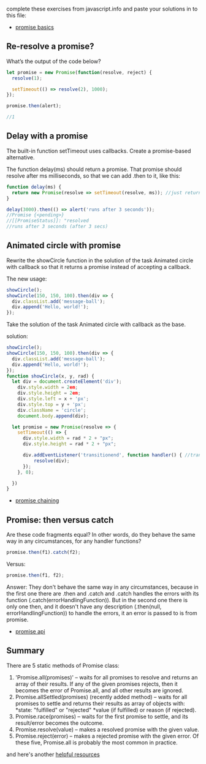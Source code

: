 complete these exercises from javascript.info and paste your solutions in to this file:

- [promise basics](https://javascript.info/promise-basics#tasks)

## Re-resolve a promise?

What’s the output of the code below?

```js
let promise = new Promise(function(resolve, reject) {
  resolve(1);

  setTimeout(() => resolve(2), 1000);
});

promise.then(alert);

//1
```

## Delay with a promise

The built-in function setTimeout uses callbacks. Create a promise-based alternative.

The function delay(ms) should return a promise. That promise should resolve after ms milliseconds, so that we can add .then to it, like this:

```js
function delay(ms) {
  return new Promise(resolve => setTimeout(resolve, ms)); //just return resolve without value
}

delay(3000).then(() => alert('runs after 3 seconds'));
//Promise {<pending>}
//[[PromiseStatus]]: "resolved
//runs after 3 seconds (after 3 secs)
```

## Animated circle with promise

Rewrite the showCircle function in the solution of the task Animated circle with callback so that it returns a promise instead of accepting a callback.

The new usage:

```js
showCircle();
showCircle(150, 150, 100).then(div => {
  div.classList.add('message-ball');
  div.append('Hello, world!');
});
```

Take the solution of the task Animated circle with callback as the base.

solution:

```js
showCircle();
showCircle(150, 150, 100).then(div => {
  div.classList.add('message-ball');
  div.append('Hello, world!');
});
function showCircle(x, y, rad) {
  let div = document.createElement('div');
    div.style.width = 2em;
    div.style.height = 2em;
    div.style.left = x + 'px';
    div.style.top = y + 'px';
    div.className = 'circle';
    document.body.append(div);

  let promise = new Promise(resolve => {
    setTimeout(() => {
      div.style.width = rad * 2 + "px";
      div.style.height = rad * 2 + "px";

      div.addEventListener('transitionend', function handler() { //transitionend	The event occurs when a CSS transition has completed
          resolve(div);
      });
    }, 0);

  })
}
```

- [promise chaining](https://javascript.info/promise-chaining#tasks)

## Promise: then versus catch

Are these code fragments equal? In other words, do they behave the same way in any circumstances, for any handler functions?

```js
promise.then(f1).catch(f2);
```

Versus:

```js
promise.then(f1, f2);
```

Answer: They don't behave the same way in any circumstances, because in the first one there are .then and .catch and .catch handles the errors with its function (.catch(errorHandlingFunction)).
But in the second one there is only one then, and it doesn't have any description (.then(null, errorHandlingFunction)) to handle the errors, it an error is passed to is from promise.

- [promise api](https://javascript.info/promise-api)

## Summary

There are 5 static methods of Promise class:

1. 'Promise.all(promises)' – waits for all promises to resolve and returns an array of their results. If any of the given promises rejects, then it becomes the error of Promise.all, and all other results are ignored.
2. Promise.allSettled(promises) (recently added method) – waits for all promises to settle and returns their results as array of objects with:
   *state: "fulfilled" or "rejected"
   *value (if fulfilled) or reason (if rejected).
3. Promise.race(promises) – waits for the first promise to settle, and its result/error becomes the outcome.
4. Promise.resolve(value) – makes a resolved promise with the given value.
5. Promise.reject(error) – makes a rejected promise with the given error.
   Of these five, Promise.all is probably the most common in practice.

and here's another [helpful resources](https://developer.mozilla.org/en-US/docs/Web/JavaScript/Guide/Using_promises)
